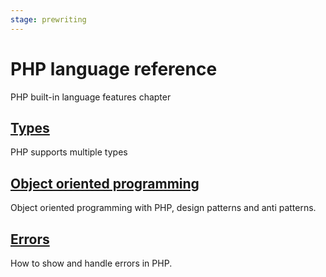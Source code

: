 ```yaml
---
stage: prewriting
---
```


# PHP language reference

PHP built-in language features chapter

## [Types](/php/ref/types)

PHP supports multiple types

## [Object oriented programming](/php/ref/oop)

Object oriented programming with PHP, design patterns and anti patterns.

## [Errors](/php/ref/errors.md)

How to show and handle errors in PHP.
